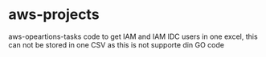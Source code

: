 ﻿# aws-projects
aws-opeartions-tasks code to get IAM and IAM IDC users in one excel, this can not be stored in one CSV as this is not supporte din GO code
